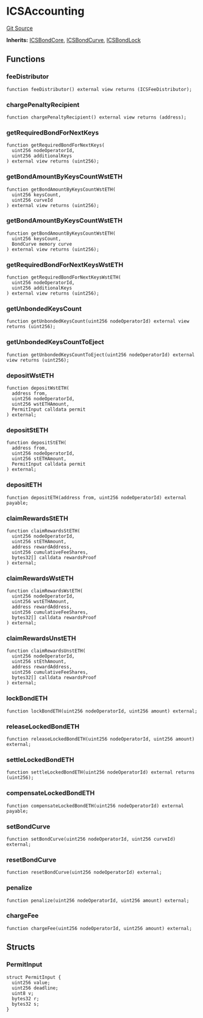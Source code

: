 # ICSAccounting

[Git Source](https://github.com/lidofinance/community-staking-module/blob/49f6937ff74cffecb74206f771c12be0e9e28448/src/interfaces/ICSAccounting.sol)

**Inherits:**
[ICSBondCore](/src/interfaces/ICSBondCore.sol/interface.ICSBondCore.md), [ICSBondCurve](/src/interfaces/ICSBondCurve.sol/interface.ICSBondCurve.md), [ICSBondLock](/src/interfaces/ICSBondLock.sol/interface.ICSBondLock.md)

## Functions

### feeDistributor

```solidity
function feeDistributor() external view returns (ICSFeeDistributor);
```

### chargePenaltyRecipient

```solidity
function chargePenaltyRecipient() external view returns (address);
```

### getRequiredBondForNextKeys

```solidity
function getRequiredBondForNextKeys(
  uint256 nodeOperatorId,
  uint256 additionalKeys
) external view returns (uint256);
```

### getBondAmountByKeysCountWstETH

```solidity
function getBondAmountByKeysCountWstETH(
  uint256 keysCount,
  uint256 curveId
) external view returns (uint256);
```

### getBondAmountByKeysCountWstETH

```solidity
function getBondAmountByKeysCountWstETH(
  uint256 keysCount,
  BondCurve memory curve
) external view returns (uint256);
```

### getRequiredBondForNextKeysWstETH

```solidity
function getRequiredBondForNextKeysWstETH(
  uint256 nodeOperatorId,
  uint256 additionalKeys
) external view returns (uint256);
```

### getUnbondedKeysCount

```solidity
function getUnbondedKeysCount(uint256 nodeOperatorId) external view returns (uint256);
```

### getUnbondedKeysCountToEject

```solidity
function getUnbondedKeysCountToEject(uint256 nodeOperatorId) external view returns (uint256);
```

### depositWstETH

```solidity
function depositWstETH(
  address from,
  uint256 nodeOperatorId,
  uint256 wstETHAmount,
  PermitInput calldata permit
) external;
```

### depositStETH

```solidity
function depositStETH(
  address from,
  uint256 nodeOperatorId,
  uint256 stETHAmount,
  PermitInput calldata permit
) external;
```

### depositETH

```solidity
function depositETH(address from, uint256 nodeOperatorId) external payable;
```

### claimRewardsStETH

```solidity
function claimRewardsStETH(
  uint256 nodeOperatorId,
  uint256 stETHAmount,
  address rewardAddress,
  uint256 cumulativeFeeShares,
  bytes32[] calldata rewardsProof
) external;
```

### claimRewardsWstETH

```solidity
function claimRewardsWstETH(
  uint256 nodeOperatorId,
  uint256 wstETHAmount,
  address rewardAddress,
  uint256 cumulativeFeeShares,
  bytes32[] calldata rewardsProof
) external;
```

### claimRewardsUnstETH

```solidity
function claimRewardsUnstETH(
  uint256 nodeOperatorId,
  uint256 stEthAmount,
  address rewardAddress,
  uint256 cumulativeFeeShares,
  bytes32[] calldata rewardsProof
) external;
```

### lockBondETH

```solidity
function lockBondETH(uint256 nodeOperatorId, uint256 amount) external;
```

### releaseLockedBondETH

```solidity
function releaseLockedBondETH(uint256 nodeOperatorId, uint256 amount) external;
```

### settleLockedBondETH

```solidity
function settleLockedBondETH(uint256 nodeOperatorId) external returns (uint256);
```

### compensateLockedBondETH

```solidity
function compensateLockedBondETH(uint256 nodeOperatorId) external payable;
```

### setBondCurve

```solidity
function setBondCurve(uint256 nodeOperatorId, uint256 curveId) external;
```

### resetBondCurve

```solidity
function resetBondCurve(uint256 nodeOperatorId) external;
```

### penalize

```solidity
function penalize(uint256 nodeOperatorId, uint256 amount) external;
```

### chargeFee

```solidity
function chargeFee(uint256 nodeOperatorId, uint256 amount) external;
```

## Structs

### PermitInput

```solidity
struct PermitInput {
  uint256 value;
  uint256 deadline;
  uint8 v;
  bytes32 r;
  bytes32 s;
}
```
